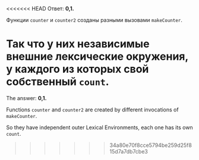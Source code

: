 <<<<<<< HEAD
Ответ: **0,1.**

Функции `counter` и `counter2` созданы разными вызовами `makeCounter`.

Так что у них независимые внешние лексические окружения, у каждого из которых свой собственный `count`.
=======
The answer: **0,1.**

Functions `counter` and `counter2` are created by different invocations of `makeCounter`.

So they have independent outer Lexical Environments, each one has its own `count`.
>>>>>>> 34a80e70f8cce5794be259d25f815d7a7db7cbe3
